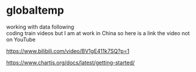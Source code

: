 # globaltemp

working with data following  
coding train videos
but I am 
at work in China 
so  here is a link the video not on YouTube

https://www.bilibili.com/video/BV1gE411k7SQ?p=1


https://www.chartjs.org/docs/latest/getting-started/
